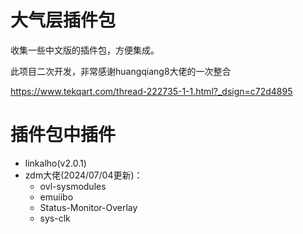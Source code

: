 # 大气层插件包
收集一些中文版的插件包，方便集成。

此项目二次开发，非常感谢huangqiang8大佬的一次整合

https://www.tekqart.com/thread-222735-1-1.html?_dsign=c72d4895


# 插件包中插件

- linkalho(v2.0.1)
- zdm大佬(2024/07/04更新)：
  - ovl-sysmodules
  - emuiibo
  - Status-Monitor-Overlay
  - sys-clk
